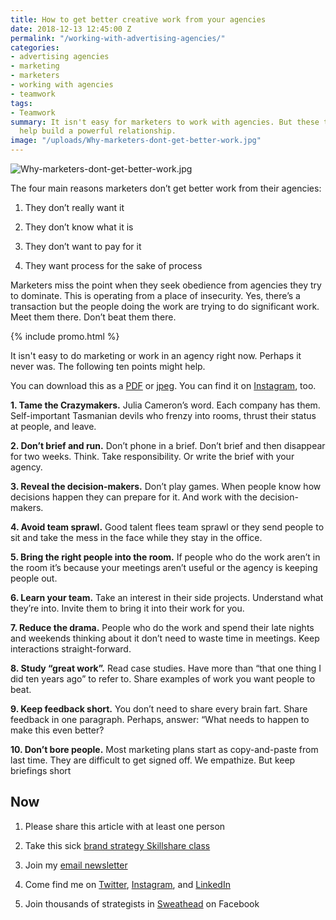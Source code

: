 ```yaml
---
title: How to get better creative work from your agencies
date: 2018-12-13 12:45:00 Z
permalink: "/working-with-advertising-agencies/"
categories:
- advertising agencies
- marketing
- marketers
- working with agencies
- teamwork
tags:
- Teamwork
summary: It isn't easy for marketers to work with agencies. But these ten tips will
  help build a powerful relationship.
image: "/uploads/Why-marketers-dont-get-better-work.jpg"
---
```


![Why-marketers-dont-get-better-work.jpg](/uploads/Why-marketers-dont-get-better-work.jpg)

The four main reasons marketers don’t get better work from their agencies:

1. They don’t really want it

2. They don’t know what it is

3. They don’t want to pay for it

4. They want process for the sake of process

Marketers miss the point when they seek obedience from agencies they try to dominate. This is operating from a place of insecurity. Yes, there’s a transaction but the people doing the work are trying to do significant work. Meet them there. Don’t beat them there.

{% include promo.html %}

It isn't easy to do marketing or work in an agency right now. Perhaps it never was. The following ten points might help.

You can download this as a [PDF](http://www.markpollard.net/uploads/How-to-get-better-creative-work.pdf) or [jpeg](http://www.markpollard.net/uploads/How-to-get-better-creative-work.jpeg). You can find it on [Instagram](https://www.instagram.com/p/BrS480ChXkT/), too.

**1. Tame the Crazymakers.**
Julia Cameron’s word. Each company has them. Self-important Tasmanian devils who frenzy into rooms, thrust their status at people, and leave.

**2. Don’t brief and run.**
Don’t phone in a brief. Don’t brief and then disappear for two weeks. Think. Take responsibility. Or write the brief with your agency.

**3. Reveal the decision-makers.**
Don’t play games. When people know how decisions happen they can prepare for it. And work with the decision-makers.

**4. Avoid team sprawl.**
Good talent flees team sprawl or they send people to sit and take the mess in the face while they stay in the office.

**5. Bring the right people into the room.**
If people who do the work aren’t in the room it’s because your meetings aren’t useful or the agency is keeping people out.

**6. Learn your team.**
Take an interest in their side projects. Understand what they’re into. Invite them to bring it into their work for you.

**7. Reduce the drama.**
People who do the work and spend their late nights and weekends thinking about it don’t need to waste time in meetings. Keep interactions straight-forward.

**8. Study “great work”.**
Read case studies. Have more than “that one thing I did ten years ago” to refer to. Share examples of work you want people to beat.

**9. Keep feedback short.**
You don’t need to share every brain fart. Share feedback in one paragraph. Perhaps, answer: “What needs to happen to make this even better?

**10. Don’t bore people.**
Most marketing plans start as copy-and-paste from last time. They are difficult to get signed off. We empathize. But keep briefings short

## **Now**

1. Please share this article with at least one person

2. Take this sick [brand strategy Skillshare class](http://skl.sh/markpollard)

3. Join my [email newsletter](https://markpollard.us1.list-manage.com/subscribe?u=dfb4c80f84a49d4cfc0d34490&id=c66948a2fc)

4. Come find me on [Twitter](http://www.twitter.com/markpollard), [Instagram](http://www.instagram.com/markpollard), and [LinkedIn](https://www.linkedin.com/in/markpollardstrategist/)

5. Join thousands of strategists in [Sweathead](http://www.sweathead.co) on Facebook